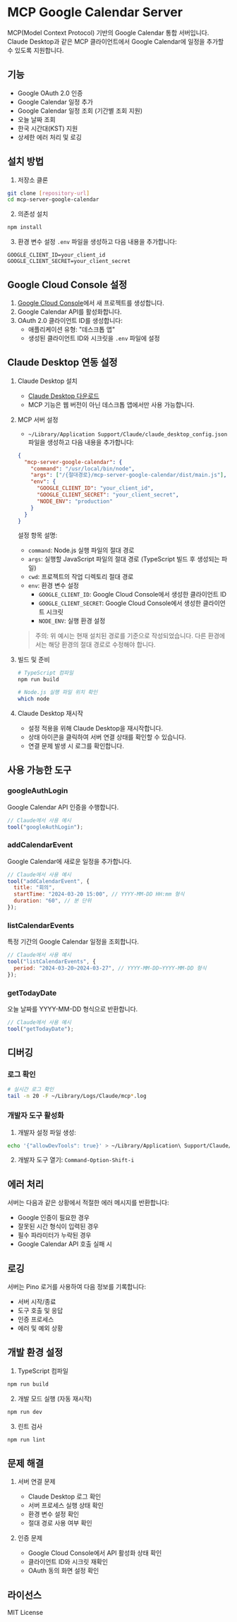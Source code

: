 # MCP Google Calendar Server

MCP(Model Context Protocol) 기반의 Google Calendar 통합 서버입니다. Claude Desktop과 같은 MCP 클라이언트에서 Google Calendar에 일정을 추가할 수 있도록 지원합니다.

## 기능

- Google OAuth 2.0 인증
- Google Calendar 일정 추가
- Google Calendar 일정 조회 (기간별 조회 지원)
- 오늘 날짜 조회
- 한국 시간대(KST) 지원
- 상세한 에러 처리 및 로깅

## 설치 방법

1. 저장소 클론

```bash
git clone [repository-url]
cd mcp-server-google-calendar
```

2. 의존성 설치

```bash
npm install
```

3. 환경 변수 설정
   `.env` 파일을 생성하고 다음 내용을 추가합니다:

```
GOOGLE_CLIENT_ID=your_client_id
GOOGLE_CLIENT_SECRET=your_client_secret
```

## Google Cloud Console 설정

1. [Google Cloud Console](https://console.cloud.google.com)에서 새 프로젝트를 생성합니다.
2. Google Calendar API를 활성화합니다.
3. OAuth 2.0 클라이언트 ID를 생성합니다:
   - 애플리케이션 유형: "데스크톱 앱"
   - 생성된 클라이언트 ID와 시크릿을 `.env` 파일에 설정

## Claude Desktop 연동 설정

1. Claude Desktop 설치

   - [Claude Desktop 다운로드](https://claude.ai/download)
   - MCP 기능은 웹 버전이 아닌 데스크톱 앱에서만 사용 가능합니다.

2. MCP 서버 설정

   - `~/Library/Application Support/Claude/claude_desktop_config.json` 파일을 생성하고 다음 내용을 추가합니다:

   ```json
   {
     "mcp-server-google-calendar": {
       "command": "/usr/local/bin/node",
       "args": ["/{절대경로}/mcp-server-google-calendar/dist/main.js"],
       "env": {
         "GOOGLE_CLIENT_ID": "your_client_id",
         "GOOGLE_CLIENT_SECRET": "your_client_secret",
         "NODE_ENV": "production"
       }
     }
   }
   ```

   설정 항목 설명:

   - `command`: Node.js 실행 파일의 절대 경로
   - `args`: 실행할 JavaScript 파일의 절대 경로 (TypeScript 빌드 후 생성되는 파일)
   - `cwd`: 프로젝트의 작업 디렉토리 절대 경로
   - `env`: 환경 변수 설정
     - `GOOGLE_CLIENT_ID`: Google Cloud Console에서 생성한 클라이언트 ID
     - `GOOGLE_CLIENT_SECRET`: Google Cloud Console에서 생성한 클라이언트 시크릿
     - `NODE_ENV`: 실행 환경 설정

   > 주의: 위 예시는 현재 설치된 경로를 기준으로 작성되었습니다. 다른 환경에서는 해당 환경의 절대 경로로 수정해야 합니다.

3. 빌드 및 준비

   ```bash
   # TypeScript 컴파일
   npm run build

   # Node.js 실행 파일 위치 확인
   which node
   ```

4. Claude Desktop 재시작
   - 설정 적용을 위해 Claude Desktop을 재시작합니다.
   - 상태 아이콘을 클릭하여 서버 연결 상태를 확인할 수 있습니다.
   - 연결 문제 발생 시 로그를 확인합니다.

## 사용 가능한 도구

### googleAuthLogin

Google Calendar API 인증을 수행합니다.

```javascript
// Claude에서 사용 예시
tool("googleAuthLogin");
```

### addCalendarEvent

Google Calendar에 새로운 일정을 추가합니다.

```javascript
// Claude에서 사용 예시
tool("addCalendarEvent", {
  title: "회의",
  startTime: "2024-03-20 15:00", // YYYY-MM-DD HH:mm 형식
  duration: "60", // 분 단위
});
```

### listCalendarEvents

특정 기간의 Google Calendar 일정을 조회합니다.

```javascript
// Claude에서 사용 예시
tool("listCalendarEvents", {
  period: "2024-03-20~2024-03-27", // YYYY-MM-DD~YYYY-MM-DD 형식
});
```

### getTodayDate

오늘 날짜를 YYYY-MM-DD 형식으로 반환합니다.

```javascript
// Claude에서 사용 예시
tool("getTodayDate");
```

## 디버깅

### 로그 확인

```bash
# 실시간 로그 확인
tail -n 20 -F ~/Library/Logs/Claude/mcp*.log
```

### 개발자 도구 활성화

1. 개발자 설정 파일 생성:

```bash
echo '{"allowDevTools": true}' > ~/Library/Application\ Support/Claude/developer_settings.json
```

2. 개발자 도구 열기: `Command-Option-Shift-i`

## 에러 처리

서버는 다음과 같은 상황에서 적절한 에러 메시지를 반환합니다:

- Google 인증이 필요한 경우
- 잘못된 시간 형식이 입력된 경우
- 필수 파라미터가 누락된 경우
- Google Calendar API 호출 실패 시

## 로깅

서버는 Pino 로거를 사용하여 다음 정보를 기록합니다:

- 서버 시작/종료
- 도구 호출 및 응답
- 인증 프로세스
- 에러 및 예외 상황

## 개발 환경 설정

1. TypeScript 컴파일

```bash
npm run build
```

2. 개발 모드 실행 (자동 재시작)

```bash
npm run dev
```

3. 린트 검사

```bash
npm run lint
```

## 문제 해결

1. 서버 연결 문제

   - Claude Desktop 로그 확인
   - 서버 프로세스 실행 상태 확인
   - 환경 변수 설정 확인
   - 절대 경로 사용 여부 확인

2. 인증 문제
   - Google Cloud Console에서 API 활성화 상태 확인
   - 클라이언트 ID와 시크릿 재확인
   - OAuth 동의 화면 설정 확인

## 라이선스

MIT License

